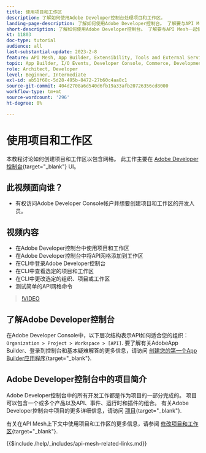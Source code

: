 ```yaml
---
title: 使用项目和工作区
description: 了解如何使用Adobe Developer控制台处理项目和工作区。
landing-page-description: 了解如何使用Adobe Developer控制台。 了解要与API Mesh一起使用的项目和工作区。
short-description: 了解如何使用Adobe Developer控制台。 了解要与API Mesh一起使用的项目和工作区。
kt: 11803
doc-type: tutorial
audience: all
last-substantial-update: 2023-2-8
feature: API Mesh, App Builder, Extensibility, Tools and External Services, Backend Development
topic: App Builder, I/O Events, Developer Console, Commerce, Development, Integrations
role: Architect, Developer
level: Beginner, Intermediate
exl-id: ab51f68c-5d28-495b-8472-27b60c4aa8c1
source-git-commit: 404d2708a6d540d6fb19a33afb20726356cd8000
workflow-type: tm+mt
source-wordcount: '296'
ht-degree: 0%

---
```


# 使用项目和工作区

本教程讨论如何创建项目和工作区以包含网格。 此工作主要在 [Adobe Developer控制台](https://developer.adobe.com/console){target="_blank"} UI。

## 此视频面向谁？

* 有权访问Adobe Developer Console帐户并想要创建项目和工作区的开发人员。

## 视频内容

* 在Adobe Developer控制台中使用项目和工作区
* 在Adobe Developer控制台中将API网格添加到工作区
* 在CLI中登录Adobe Developer控制台
* 在CLI中查看选定的项目和工作区
* 在CLI中更改选定的组织、项目或工作区
* 测试简单的API网格命令

>[!VIDEO](https://video.tv.adobe.com/v/3414123?quality=12&learn=on)

## 了解Adobe Developer控制台

在Adobe Developer Console中，以下层次结构表示API如何适合您的组织： `Organization > Project > Workspace > [API]`. 要了解有关AdobeApp Builder、登录到控制台和基本疑难解答的更多信息，请访问 [创建您的第一个App Builder应用程序](https://developer.adobe.com/app-builder/docs/getting_started/first_app/){target="_blank"}.

## Adobe Developer控制台中的项目简介

Adobe Developer控制台中的所有开发工作都是作为项目的一部分完成的。 项目可以包含一个或多个产品以及API、事件、运行时和插件的组合。 有关Adobe Developer控制台中项目的更多详细信息，请访问 [项目](https://developer.adobe.com/developer-console/docs/guides/projects/){target="_blank"}.

有关在API Mesh上下文中使用项目和工作区的更多信息，请参阅 [修改项目和工作区](https://developer.adobe.com/graphql-mesh-gateway/gateway/create-mesh/#modify-projects-and-workspaces){target="_blank"}.

{{$include /help/_includes/api-mesh-related-links.md}}
